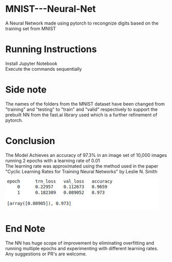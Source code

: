 # MNIST---Neural-Net
A Neural Network made using pytorch to recongnize digits based on the training set from MNIST

# Running Instructions
Install Jupyter Notebook <br>
Execute the commands sequentially

# Side note
The names of the folders from the MNIST dataset have been changed from "training" and "testing" to "train" and "valid"
respectively to support the prebuilt NN from the fast.ai library used which is a further refinement of pytorch.

# Conclusion
The Model Achieves an accuracy of 97.3% in an image set of 10,000 images running 2 epochs with a learning rate of 0.01 
<br>
The learning rate was approximated using the method used in the paper "Cyclic Learning Rates for Training Neural Networks" by Leslie N. Smith

![Results](https://github.com/c0mr4d3/MNIST---Neural-Net/blob/master/result.png)

# End Note
The NN has huge scope of improvement by eliminating overfitting and running multiple epochs and experimenting with different learning rates. Any suggestions or PR's are welcome.

